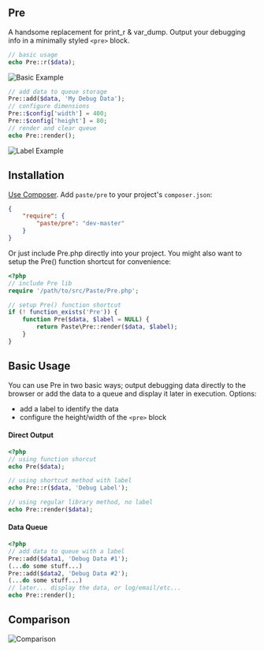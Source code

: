 ## Pre
A handsome replacement for print\_r & var\_dump. Output your debugging info in a minimally styled `<pre>` block. 

```php
// basic usage
echo Pre::r($data);
```

![Basic Example](https://github.com/paste/Pre.php/raw/master/examples/basic_example.png)  

```php
// add data to queue storage
Pre::add($data, 'My Debug Data');
// configure dimensions
Pre::$config['width'] = 400;
Pre::$config['height'] = 80;
// render and clear queue
echo Pre::render();
```

![Label Example](https://github.com/paste/Pre.php/raw/master/examples/label_example.png)  



Installation
------------

[Use Composer](http://getcomposer.org/). Add `paste/pre` to your project's `composer.json`:

```json
{
    "require": {
        "paste/pre": "dev-master"
    }
}
```

Or just include Pre.php directly into your project. You might also want to setup the Pre() function shortcut for convenience:

```php
<?php
// include Pre lib
require '/path/to/src/Paste/Pre.php';

// setup Pre() function shortcut
if (! function_exists('Pre')) {
	function Pre($data, $label = NULL) {
		return Paste\Pre::render($data, $label);
	}
}
```

Basic Usage
-----------

You can use Pre in two basic ways; output debugging data directly to the browser or add the data to a queue and display it later in execution.
Options:
 - add a label to identify the data
 - configure the height/width of the `<pre>` block

#### Direct Output
```php
<?php
// using function shorcut
echo Pre($data);

// using shortcut method with label
echo Pre::r($data, 'Debug Label');

// using regular library method, no label
echo Pre::render($data);
```

#### Data Queue
```php
<?php
// add data to queue with a label
Pre::add($data1, 'Debug Data #1');
(...do some stuff...)
Pre::add($data2, 'Debug Data #2');
(...do some stuff...)
// later... display the data, or log/email/etc...
echo Pre::render();
```

Comparison
----------
![Comparison](https://github.com/paste/Pre.php/raw/master/examples/pre_comparison.png)  

